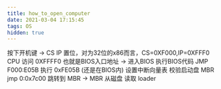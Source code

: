 ```yaml
---
title: how_to_open_computer
date: 2021-03-04 17:15:45
tags: OS
hidden: true
---
```


按下开机键
->
CS IP 置位，对为32位的x86而言，CS=0XF000,IP=0XFFF0
CPU 访问 0XFFFF0 也就是BIOS入口地址
->
进入BIOS
执行BIOS代码 JMP F000:E05B
执行 0xFE05B (还是在BIOS内)
设置中断向量表
校验启动盘 MBR
jmp 0:0x7c00 跳转到 MBR
->
MBR
从磁盘 读取 loader